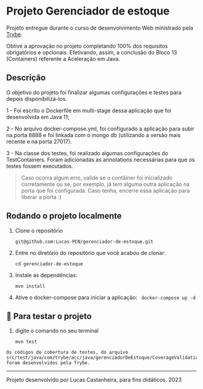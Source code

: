 # Projeto Gerenciador de estoque

<p>Projeto entregue durante o curso de desenvolvimento Web ministrado pela <a href="https://www.betrybe.com" targe="_blank" rel="nofollow">Trybe</a>.</p>

<p>Obtive a aprovação no projeto completando 100% dos requisitos obrigatórios e opcionais. Efetivando, assim, a conclusão do Bloco 13 (Containers) referente a Aceleração em Java.</p>

## Descrição
O objetivo do projeto foi finalizar algumas configurações e testes para depois disponibilizá-los.


  1 - Foi escrito o Dockerfile em multi-stage dessa aplicação que foi desenvolvida em Java 11;
  
  2 - No arquivo docker-compose.yml, foi configurado a aplicação para subir na porta 8888 e foi linkada com o mongo db (utilizando a versão mais recente e na porta 27017).

  3 - Na classe dos testes, foi realizado algumas configurações do TestContainers. Foram adicionadas as annotations necessárias para que os testes fossem executados.

  > Caso ocorra algum erro, valide se o contâiner foi inicializado corretamente ou se, por exemplo, já tem alguma outra aplicação na porta que foi configurada.
 Caso tenha, encerre essa aplicação para liberar a porta :)

## Rodando o projeto localmente
  1. Clone o repositório
   
     `git@github.com:Lucas-PCN/gerenciador-de-estoque.git`
    
  2. Entre no diretório do repositório que você acabou de clonar:
  
     `cd gerenciador-de-estoque`

  3. Instale as dependências:
    
     `mvn install`

  4. Ative o docker-compose para iniciar a aplicação:
     ` docker-compose up -d`

## 📌 Para testar o projeto
  1. digite o comando no seu terminal
      
      `mvn test`
      
    Os códigos de cobertura de testes, do arquivo src/test/java/com/trybe/acc/java/gerenciadorDeEstoque/CoverageValidationTest.java,
    foram desenvolvidos pela Trybe.

---

Projeto desenvolvido por Lucas Castanheira, para fins didáticos. 2023
